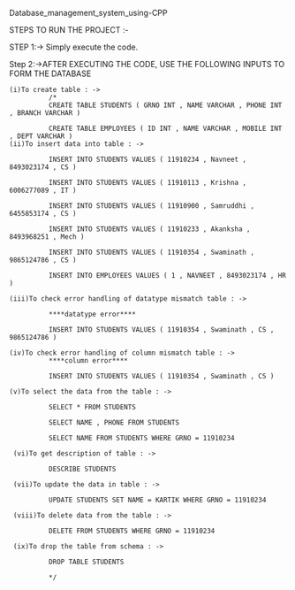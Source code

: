 Database_management_system_using-CPP

STEPS TO RUN THE PROJECT :-

STEP 1:-> Simply execute the code.

Step 2:->AFTER EXECUTING THE CODE, USE THE FOLLOWING INPUTS TO FORM THE DATABASE


    (i)To create table : ->
              /*
              CREATE TABLE STUDENTS ( GRNO INT , NAME VARCHAR , PHONE INT , BRANCH VARCHAR )

              CREATE TABLE EMPLOYEES ( ID INT , NAME VARCHAR , MOBILE INT , DEPT VARCHAR )
    (ii)To insert data into table : ->   

              INSERT INTO STUDENTS VALUES ( 11910234 , Navneet , 8493023174 , CS )

              INSERT INTO STUDENTS VALUES ( 11910113 , Krishna , 6006277089 , IT )

              INSERT INTO STUDENTS VALUES ( 11910900 , Samruddhi , 6455853174 , CS )

              INSERT INTO STUDENTS VALUES ( 11910233 , Akanksha , 8493968251 , Mech )

              INSERT INTO STUDENTS VALUES ( 11910354 , Swaminath , 9865124786 , CS )

              INSERT INTO EMPLOYEES VALUES ( 1 , NAVNEET , 8493023174 , HR )
              
    (iii)To check error handling of datatype mismatch table : ->

              ****datatype error****

              INSERT INTO STUDENTS VALUES ( 11910354 , Swaminath , CS , 9865124786 )
    
    (iv)To check error handling of column mismatch table : ->
              ****column error****

              INSERT INTO STUDENTS VALUES ( 11910354 , Swaminath , CS )

    (v)To select the data from the table : ->
    
              SELECT * FROM STUDENTS

              SELECT NAME , PHONE FROM STUDENTS

              SELECT NAME FROM STUDENTS WHERE GRNO = 11910234
              
     (vi)To get description of table : ->

              DESCRIBE STUDENTS

     (vii)To update the data in table : ->
     
              UPDATE STUDENTS SET NAME = KARTIK WHERE GRNO = 11910234 

     (viii)To delete data from the table : ->
     
              DELETE FROM STUDENTS WHERE GRNO = 11910234
              
     (ix)To drop the table from schema : ->

              DROP TABLE STUDENTS

              */

